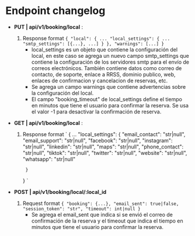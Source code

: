 
# Endpoint changelog

- **PUT | api/v1/booking/local** : 
    1. Response format
        `
        {
            "local": {
                ...
                "local_settings": {
                    ...
                    "smtp_settings": [{...}, ...]
                }
            },
            "warnings": [...]
        }
        `
        - local_settings es un objeto que contiene la configuración del local, en este caso se agrega un nuevo campo smtp_settings que contiene la configuración de los servidores smtp para el envío de correos electrónicos. También contiene datos como correo de contacto, de soporte, enlace a RRSS, dominio publico, web, enlaces de confirmacion y cancelacion de reservas, etc.
        - Se agrega un campo warnings que contiene advertencias sobre la configuración del local.
        - El campo "booking_timeout" de local_settings define el tiempo en minutos que tiene el usuario para confirmar la reserva. Se usa el valor -1 para desactivar la confirmación de reserva.

- **GET | api/v1/booking/local** : 
    1. Response format
        `
        {
            ...
            "local_settings": {
                "email_contact": "str|null",
                "email_support": "str|null",
                "facebook": "str|null",
                "instagram": "str|null",
                "linkedin": "str|null",
                "maps": "str|null",
                "phone_contact": "str|null",
                "tiktok": "str|null",
                "twitter": "str|null",
                "website": "str|null",
                "whatsapp": "str|null"
                
            }
        }
        `

- **POST | api/v1/booking/local/:local_id**
    1. Request format
        `
        {
            "booking": {...},
            "email_sent": true|false,
            "session_token": "str",
            "timeout": int|null
        }
        `
        - Se agrega el email_sent que indica si se envió el correo de confirmación de la reserva y el timeout que indica el tiempo en minutos que tiene el usuario para confirmar la reserva.

